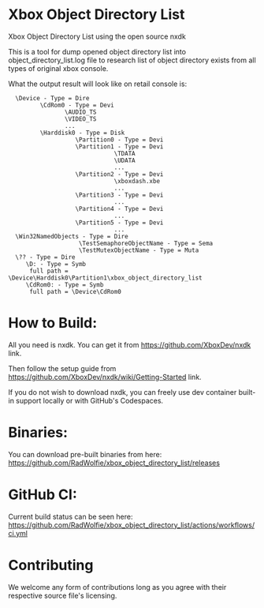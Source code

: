 # Xbox Object Directory List
Xbox Object Directory List using the open source nxdk

This is a tool for dump opened object directory list into object_directory_list.log file to research list of object directory exists from all types of original xbox console.

What the output result will look like on retail console is:
```
  \Device - Type = Dire
         \CdRom0 - Type = Devi
                \AUDIO_TS
                \VIDEO_TS
                ...
         \Harddisk0 - Type = Disk
                   \Partition0 - Type = Devi
                   \Partition1 - Type = Devi
                              \TDATA
                              \UDATA
                              ...
                   \Partition2 - Type = Devi
                              \xboxdash.xbe
                              ...
                   \Partition3 - Type = Devi
                              ...
                   \Partition4 - Type = Devi
                              ...
                   \Partition5 - Type = Devi
                              ...
  \Win32NamedObjects - Type = Dire
                    \TestSemaphoreObjectName - Type = Sema
                    \TestMutexObjectName - Type = Muta
  \?? - Type = Dire
     \D: - Type = Symb
      full path = \Device\Harddisk0\Partition1\xbox_object_directory_list
     \CdRom0: - Type = Symb
      full path = \Device\CdRom0
```

# How to Build:
All you need is nxdk. You can get it from https://github.com/XboxDev/nxdk link.

Then follow the setup guide from https://github.com/XboxDev/nxdk/wiki/Getting-Started link.

If you do not wish to download nxdk, you can freely use dev container built-in support locally or with GitHub's Codespaces.

# Binaries:
You can download pre-built binaries from here: https://github.com/RadWolfie/xbox_object_directory_list/releases

# GitHub CI:
Current build status can be seen here: https://github.com/RadWolfie/xbox_object_directory_list/actions/workflows/ci.yml

# Contributing
We welcome any form of contributions long as you agree with their respective source file's licensing.
